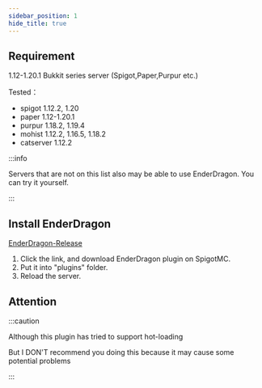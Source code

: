 ```yaml
---
sidebar_position: 1
hide_title: true
---
```


## Requirement

1.12-1.20.1 Bukkit series server (Spigot,Paper,Purpur etc.)

Tested：
* spigot 1.12.2, 1.20
* paper 1.12-1.20.1
* purpur 1.18.2, 1.19.4
* mohist 1.12.2, 1.16.5, 1.18.2
* catserver 1.12.2

:::info

Servers that are not on this list also may be able to use EnderDragon. You can try it yourself.

:::

## Install EnderDragon

[EnderDragon-Release](https://www.spigotmc.org/resources/enderdragon.101583/)

1. Click the link, and download EnderDragon plugin on SpigotMC.
2. Put it into "plugins" folder.
3. Reload the server.

## Attention

:::caution

Although this plugin has tried to support hot-loading

But I DON'T recommend you doing this because it may cause some potential problems

:::
